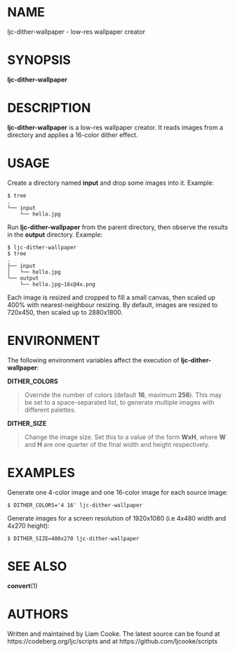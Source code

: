 <h1>NAME</h1>
<p>ljc-dither-wallpaper - low-res wallpaper creator</p>
<h1>SYNOPSIS</h1>
<p><strong>ljc-dither-wallpaper</strong></p>
<h1>DESCRIPTION</h1>
<p><strong>ljc-dither-wallpaper</strong> is a low-res wallpaper creator.
It reads images from a directory and applies a 16-color dither
effect.</p>
<h1>USAGE</h1>
<p>Create a directory named <strong>input</strong> and drop some images
into it. Example:</p>
<pre><code>$ tree
.
└── input
    └── hello.jpg</code></pre>
<p>Run <strong>ljc-dither-wallpaper</strong> from the parent directory,
then observe the results in the <strong>output</strong> directory.
Example:</p>
<pre><code>$ ljc-dither-wallpaper
$ tree
.
├── input
│   └── hello.jpg
└── output
    └── hello.jpg~16c@4x.png</code></pre>
<p>Each image is resized and cropped to fill a small canvas, then scaled
up 400% with nearest-neighbour resizing. By default, images are resized
to 720x450, then scaled up to 2880x1800.</p>
<h1>ENVIRONMENT</h1>
<p>The following environment variables affect the execution of
<strong>ljc-dither-wallpaper</strong>:</p>
<p><strong>DITHER_COLORS</strong></p>
<blockquote>
<p>Override the number of colors (default <strong>16</strong>, maximum
<strong>256</strong>). This may be set to a space-separated list, to
generate multiple images with different palettes.</p>
</blockquote>
<p><strong>DITHER_SIZE</strong></p>
<blockquote>
<p>Change the image size. Set this to a value of the form
<strong>WxH</strong>, where <strong>W</strong> and <strong>H</strong>
are one quarter of the final width and height respectively.</p>
</blockquote>
<h1>EXAMPLES</h1>
<p>Generate one 4-color image and one 16-color image for each source
image:</p>
<pre><code>$ DITHER_COLORS=&#39;4 16&#39; ljc-dither-wallpaper</code></pre>
<p>Generate images for a screen resolution of 1920x1080 (i.e 4x480 width
and 4x270 height):</p>
<pre><code>$ DITHER_SIZE=480x270 ljc-dither-wallpaper</code></pre>
<h1>SEE ALSO</h1>
<p><strong>convert</strong>(1)</p>
<h1>AUTHORS</h1>
<p>Written and maintained by Liam Cooke. The latest source can be found
at https://codeberg.org/ljc/scripts and at
https://github.com/ljcooke/scripts</p>
